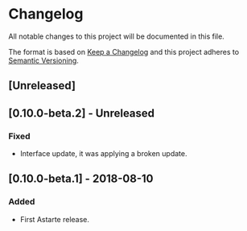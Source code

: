 # Changelog
All notable changes to this project will be documented in this file.

The format is based on [Keep a Changelog](http://keepachangelog.com/en/1.0.0/)
and this project adheres to [Semantic Versioning](http://semver.org/spec/v2.0.0.html).

## [Unreleased]

## [0.10.0-beta.2] - Unreleased
### Fixed
- Interface update, it was applying a broken update.

## [0.10.0-beta.1] - 2018-08-10
### Added
- First Astarte release.
